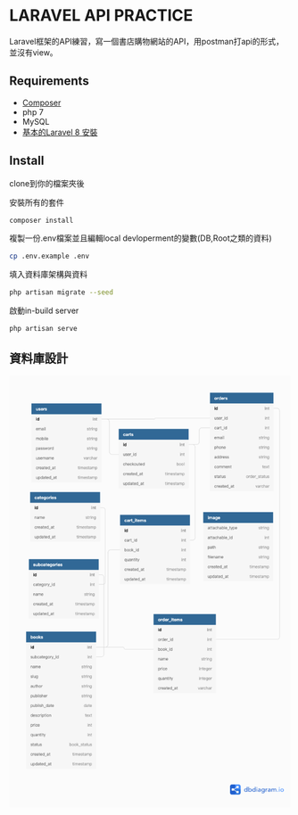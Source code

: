 # LARAVEL API PRACTICE

Laravel框架的API練習，寫一個書店購物網站的API，用postman打api的形式，並沒有view。

## Requirements

- [Composer](https://getcomposer.org)
- php 7
- MySQL
- [基本的Laravel 8 安裝](https://laravel.com/docs/8.x/installation)

## Install
clone到你的檔案夾後

安裝所有的套件
```bash
composer install
```
複製一份.env檔案並且編輯local devloperment的變數(DB,Root之類的資料)
```bash
cp .env.example .env
```
填入資料庫架構與資料
```bash
php artisan migrate --seed
```
啟動in-build server
```bash
php artisan serve
```
## 資料庫設計
![DB架構](./db-schema.png)
